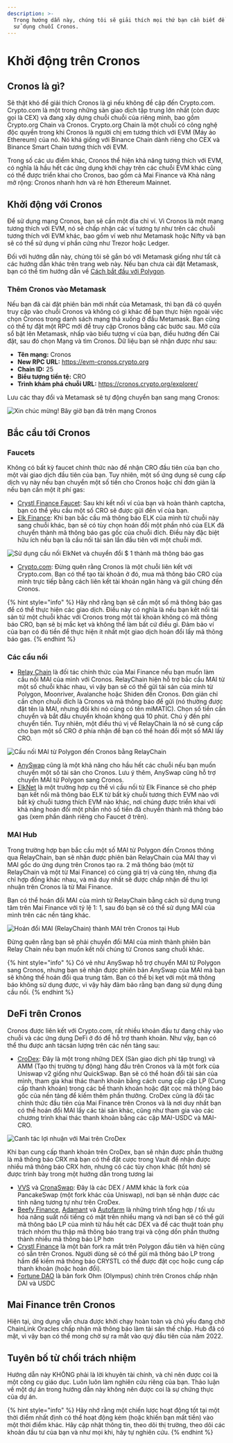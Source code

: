 ```yaml
---
description: >-
  Trong hướng dẫn này, chúng tôi sẽ giải thích mọi thứ bạn cần biết để bắt đầu
  sử dụng chuỗi Cronos.
---
```


# Khởi động trên Cronos

## Cronos là gì?

Sẽ thật khó để giải thích Cronos là gì nếu không đề cập đến Crypto.com. Crypto.com là một trong những sàn giao dịch tập trung lớn nhất (còn được gọi là CEX) và đang xây dựng chuỗi chuỗi của riêng mình, bao gồm Crypto.org Chain và Cronos. Crypto.org Chain là một chuỗi có công nghệ độc quyền trong khi Cronos là người chị em tương thích với EVM (Máy ảo Ethereum) của nó. Nó khá giống với Binance Chain dành riêng cho CEX và Binance Smart Chain tương thích với EVM.

Trong số các ưu điểm khác, Cronos thể hiện khả năng tương thích với EVM, có nghĩa là hầu hết các ứng dụng khởi chạy trên các chuỗi EVM khác cũng có thể được triển khai cho Cronos, bao gồm cả Mai Finance và Khả năng mở rộng: Cronos nhanh hơn và rẻ hơn Ethereum Mainnet. &#x20;

## Khởi động với Cronos

Để sử dụng mạng Cronos, bạn sẽ cần một địa chỉ ví. Vì Cronos là một mạng tương thích với EVM, nó sẽ chấp nhận các ví tương tự như trên các chuỗi tương thích với EVM khác, bao gồm ví web như Metamask hoặc Nifty và bạn sẽ có thể sử dụng ví phần cứng như Trezor hoặc Ledger.

Đối với hướng dẫn này, chúng tôi sẽ gắn bó với Metamask giống như tất cả các hướng dẫn khác trên trang web này. Nếu bạn chưa cài đặt Metamask, bạn có thể tìm hướng dẫn về [Cách bắt đầu với Polygon](../polygon/how-to-get-started-on-polygon.md).

### Thêm Cronos vào Metamask

Nếu bạn đã cài đặt phiên bản mới nhất của Metamask, thì bạn đã có quyền truy cập vào chuỗi Cronos và không có gì khác để bạn thực hiện ngoài việc chọn Cronos trong danh sách mạng thả xuống ở đầu Metamask. Bạn cũng có thể tự đặt một RPC mới để truy cập Cronos bằng các bước sau. Mở cửa sổ bật lên Metamask, nhấp vào biểu tượng ví của bạn, điều hướng đến Cài đặt, sau đó chọn Mạng và tìm Cronos. Dữ liệu bạn sẽ nhận được như sau:

* **Tên mạng:** Cronos
* **New RPC URL:** https://evm-cronos.crypto.org
* **Chain ID:** 25
* **Biểu tượng tiền tệ:** CRO
* **Trình khám phá chuỗi URL:** https://cronos.crypto.org/explorer/

Lưu các thay đổi và Metamask sẽ tự động chuyển bạn sang mạng Cronos:

![Xin chúc mừng! Bây giờ bạn đã trên mạng Cronos](../../.gitbook/assets/Cronos-onboarding-1.png)

## Bắc cầu tới Cronos

### Faucets

Không có bất kỳ faucet chính thức nào để nhận  CRO đầu tiên của bạn cho một vài giao dịch đầu tiên của bạn. Tuy nhiên, một số ứng dụng sẽ cung cấp dịch vụ này nếu bạn chuyển một số tiền cho Cronos hoặc chỉ đơn giản là nếu bạn cần một ít phí gas:

* [Crystl Finance Faucet](https://cronos.crystl.finance/faucet): Sau khi kết nối ví của bạn và hoàn thành captcha, bạn có thể yêu cầu một số CRO sẽ được gửi đến ví của bạn.
* [Elk Finance](https://app.elk.finance/#/elknet): Khi bạn bắc cầu mã thông báo ELK của mình từ chuỗi này sang chuỗi khác, bạn sẽ có tùy chọn hoán đổi một phần nhỏ của ELK đã chuyển thành mã thông báo gas gốc của chuỗi đích. Điều này đặc biệt hữu ích nếu bạn là cầu nối tài sản lần đầu tiên với một chuỗi mới.

![Sử dụng cầu nối ElkNet và chuyển đổi $ 1 thành mã thông báo gas](../../.gitbook/assets/Cronos-onboarding-2.png)

* [Crypto.com](https://crypto.com/): Đừng quên rằng Cronos là một chuỗi liên kết với Crypto.com. Bạn có thể tạo tài khoản ở đó, mua mã thông báo CRO của mình trực tiếp bằng cách liên kết tài khoản ngân hàng và gửi chúng đến Cronos.

{% hint style="info" %}
Hãy nhớ rằng bạn sẽ cần một số mã thông báo gas để có thể thực hiện các giao dịch. Điều này có nghĩa là nếu bạn kết nối tài sản từ một chuỗi khác với Cronos trong một tài khoản không có mã thông báo CRO, bạn sẽ bị mắc kẹt và không thể làm bất cứ điều gì. Đảm bảo ví của bạn có đủ tiền để thực hiện ít nhất một giao dịch hoán đổi lấy mã thông báo gas.
{% endhint %}

### Các cầu nối

* [Relay Chain](https://app.relaychain.com/transfer#/)  là đối tác chính thức của Mai Finance nếu bạn muốn làm cầu nối MAI của mình với Cronos. RelayChain hiện hỗ trợ bắc cầu MAI từ một số chuỗi khác nhau, vì vậy bạn sẽ có thể gửi tài sản của mình từ Polygon, Moonriver, Avalanche hoặc Shiden đến Cronos. Đơn giản chỉ cần chọn chuỗi đích là Cronos và mã thông báo để gửi (nó thường được đặt tên là MAI, nhưng đôi khi nó cũng có tên miMATIC). Chọn số tiền cần chuyển và bắt đầu chuyển khoản không quá 10 phút. Chú ý đến phí chuyển tiền. Tuy nhiên, một điều thú vị về RelayChain là nó sẽ cung cấp cho bạn một số CRO ở phía nhận để bạn có thể hoán đổi một số MAI lấy CRO.

![Cầu nối MAI từ Polygon đến Cronos bằng RelayChain](../../.gitbook/assets/Cronos-onboarding-3.png)

* [AnySwap](https://anyswap.exchange/#/router) cũng là một khả năng cho hầu hết các chuỗi nếu bạn muốn chuyển một số tài sản cho Cronos. Lưu ý thêm, AnySwap cũng hỗ trợ chuyển MAI từ Polygon sang Cronos.
* [ElkNet](https://app.elk.finance/#/elknet) là một trường hợp cụ thể vì cầu nối từ Elk Finance sẽ cho phép bạn kết nối mã thông báo ELK từ bất kỳ chuỗi tương thích EVM nào với bất kỳ chuỗi tương thích EVM nào khác, nơi chúng được triển khai với khả năng hoán đổi một phần nhỏ số tiền đã chuyển thành mã thông báo gas (xem phần dành riêng cho Faucet ở trên).

### MAI Hub

Trong trường hợp bạn bắc cầu một số MAI từ Polygon đến Cronos thông qua RelayChain, bạn sẽ nhận được phiên bản RelayChain của MAI thay vì MAI gốc do ứng dụng trên Cronos tạo ra. 2 mã thông báo (một từ RelayChain và một từ Mai Finance) có cùng giá trị và cùng tên, nhưng địa chỉ hợp đồng khác nhau, và mã duy nhất sẽ được chấp nhận để thu lợi nhuận trên Cronos là từ Mai Finance.

Bạn có thể hoán đổi MAI của mình từ RelayChain bằng cách sử dụng trung tâm trên Mai Finance với tỷ lệ 1: 1, sau đó bạn sẽ có thể sử dụng MAI của mình trên các nền tảng khác.

![Hoán đổi MAI (RelayChain) thành MAI  trên Cronos tại Hub](../../.gitbook/assets/Cronos-onboarding-4.png)

Đừng quên rằng bạn sẽ phải chuyển đổi MAI của mình thành phiên bản Relay Chain nếu bạn muốn kết nối chúng từ Cronos sang chuỗi khác.

{% hint style="info" %}
Có vẻ như AnySwap hỗ trợ chuyển MAI từ Polygon sang Cronos, nhưng bạn sẽ nhận được phiên bản AnySwap của MAI mà bạn sẽ không thể hoán đổi qua trung tâm. Bạn có thể bị kẹt với một mã thông báo không sử dụng được, vì vậy hãy đảm bảo rằng bạn đang sử dụng đúng cầu nối.&#x20;
{% endhint %}

## DeFi trên Cronos

Cronos được liên kết với Crypto.com, rất nhiều khoản đầu tư đang chảy vào chuỗi và các ứng dụng DeFi ở đó để hỗ trợ thanh khoản. Như vậy, bạn có thể thu được anh tácsản lượng trên các nền tảng sau:

* [CroDex](https://swap.crodex.app/#/swap): Đây là một trong những DEX (Sàn giao dịch phi tập trung) và AMM (Tạo thị trường tự động) hàng đầu trên Cronos và là một fork của Uniswap v2 giống như QuickSwap. Bạn sẽ có thể hoán đổi tài sản của mình, tham gia khai thác thanh khoản bằng cách cung cấp cặp LP (Cung cấp thanh khoản) trong các bể thanh khoản hoặc đặt cọc mã thông báo gốc của nền tảng để kiếm thêm phần thưởng. CroDex cũng là đối tác chính thức đầu tiên của Mai Finance trên Cronos và là nơi duy nhất bạn có thể hoán đổi MAI lấy các tài sản khác, cũng như tham gia vào các chương trình khai thác thanh khoản bằng các cặp MAI-USDC và MAI-CRO.

![Canh tác lợi nhuận với Mai trên CroDex](../../.gitbook/assets/Cronos-onboarding-5.png)

Khi bạn cung cấp thanh khoản trên CroDex, bạn sẽ nhận được phần thưởng là mã thông báo CRX mà bạn có thể đặt cược trong Vault để nhận được nhiều mã thông báo CRX hơn, nhưng có các tùy chọn khác (tốt hơn) sẽ được trình bày trong một hướng dẫn trong tương lai

* [VVS](https://vvs.finance/) và [CronaSwap](https://app.cronaswap.org/): Đây là các DEX / AMM khác là fork của PancakeSwap (một fork khác của Uniswap), nơi bạn sẽ nhận được các tính năng tương tự như trên CroDex.
* [Beefy Finance](https://app.beefy.finance/#/cronos), [Adamant](https://adamant.finance/) và [Autofarm](https://autofarm.network/cronos/) là những trình tổng hợp / tối ưu hóa năng suất nổi tiếng có mặt trên nhiều mạng và nơi bạn sẽ có thể gửi mã thông báo LP của mình từ hầu hết các DEX và để các thuật toán phụ trách nhóm thu thập mã thông báo trang trại và cộng dồn phần thưởng thành nhiều mã thông báo LP hơn
* [Crystl Finance](https://cronos.crystl.finance) là một bản fork ra mắt trên Polygon đầu tiên và hiện cũng có sẵn trên Cronos. Người dùng sẽ có thể gửi mã thông báo LP trong hầm để kiếm mã thông báo CRYSTL có thể được đặt cọc hoặc cung cấp thanh khoản (hoặc hoán đổi).
* [Fortune DAO](https://www.fortunedao.com/#/) là bản fork Ohm (Olympus) chính trên Cronos chấp nhận DAI và USDC

## Mai Finance trên Cronos

Hiện tại, ứng dụng vẫn chưa được khởi chạy hoàn toàn và chủ yếu đang chờ ChainLink Oracles chấp nhận mã thông báo làm tài sản thế chấp. Hub đã có mặt, vì vậy bạn có thể mong chờ sự ra mắt vào quý đầu tiên của năm 2022.

## Tuyên bố từ chối trách nhiệm

Hướng dẫn này KHÔNG phải là lời khuyên tài chính, và chỉ nên được coi là một công cụ giáo dục. Luôn luôn làm nghiên cứu riêng của bạn. Thảo luận về một dự án trong hướng dẫn này không nên được coi là sự chứng thực của dự án.

{% hint style="info" %}
Hãy nhớ rằng một chiến lược hoạt động tốt tại một thời điểm nhất định có thể hoạt động kém (hoặc khiến bạn mất tiền) vào một thời điểm khác. Hãy cập nhật thông tin, theo dõi thị trường, theo dõi các khoản đầu tư của bạn và như mọi khi, hãy tự nghiên cứu.
{% endhint %}
